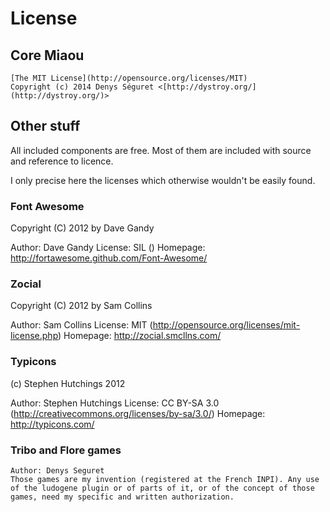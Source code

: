 # License

## Core Miaou

	[The MIT License](http://opensource.org/licenses/MIT)
	Copyright (c) 2014 Denys Séguret <[http://dystroy.org/](http://dystroy.org/)>

## Other stuff

All included components are free. Most of them are included with source and reference to licence.

I only precise here the licenses which otherwise wouldn't be easily found.


### Font Awesome

   Copyright (C) 2012 by Dave Gandy

   Author:    Dave Gandy
   License:   SIL ()
   Homepage:  http://fortawesome.github.com/Font-Awesome/


### Zocial

   Copyright (C) 2012 by Sam Collins

   Author:    Sam Collins
   License:   MIT (http://opensource.org/licenses/mit-license.php)
   Homepage:  http://zocial.smcllns.com/


### Typicons

   (c) Stephen Hutchings 2012

   Author:    Stephen Hutchings
   License:   CC BY-SA 3.0 (http://creativecommons.org/licenses/by-sa/3.0/)
   Homepage:  http://typicons.com/


### Tribo and Flore games

	Author: Denys Seguret
	Those games are my invention (registered at the French INPI). Any use of the ludogene plugin or of parts of it, or of the concept of those games, need my specific and written authorization.

